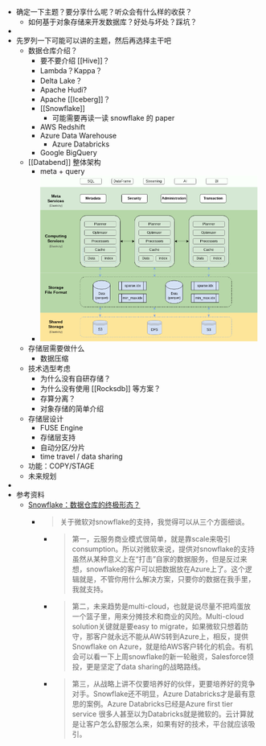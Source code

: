 - 确定一下主题？要分享什么呢？听众会有什么样的收获？
	- 如何基于对象存储来开发数据库？好处与坏处？踩坑？
-
- 先罗列一下可能可以讲的主题，然后再选择主干吧
	- 数据仓库介绍？
		- 要不要介绍 [[Hive]]？
		- Lambda？Kappa？
		- Delta Lake？
		- Apache Hudi?
		- Apache [[Iceberg]]？
		- [[Snowflake]]
			- 可能需要再读一读 snowflake 的 paper
		- AWS Redshift
		- Azure Data Warehouse
			- Azure Databricks
		- Google BigQuery
	- [[Databend]] 整体架构
		- meta + query
		- ![image.png](../assets/image_1652967714977_0.png)
	- 存储层需要做什么
		- 数据压缩
	- 技术选型考虑
		- 为什么没有自研存储？
		- 为什么没有使用 [[Rocksdb]] 等方案？
		- 存算分离？
		- 对象存储的简单介绍
	- 存储层设计
		- FUSE Engine
		- 存储层支持
		- 自动分区/分片
		- time travel / data sharing
	- 功能：COPY/STAGE
	- 未来规划
-
- 参考资料
	- [Snowflake：数据仓库的终极形态？](https://zhuanlan.zhihu.com/p/54439354)
		- > 关于微软对snowflake的支持，我觉得可以从三个方面细谈。
			- > 第一，云服务商业模式很简单，就是靠scale来吸引consumption。所以对微软来说，提供对snowflake的支持虽然从某种意义上在“打击”自家的数据服务，但是反过来想，snowflake的客户可以把数据放在Azure上了。这个逻辑就是，不管你用什么解决方案，只要你的数据在我手里，我就支持。
			- > 第二，未来趋势是multi-cloud，也就是说尽量不把鸡蛋放一个篮子里，用来分摊技术和商业的风险。Multi-cloud solution关键就是要easy to migrate，如果微软只想着防守，那客户就永远不能从AWS转到Azure上，相反，提供Snowflake on Azure，就是给AWS客户转化的机会。有机会可以看一下上周snowflake的新一轮融资，Salesforce领投，更是坚定了data sharing的战略路线。
			- > 第三，从战略上讲不仅要培养好的伙伴，更要培养好的竞争对手。Snowflake还不明显，Azure Databricks才是最有意思的案例。Azure Databricks已经是Azure first tier service 很多人甚至以为Databricks就是微软的。云计算就是让客户怎么舒服怎么来，如果有好的技术，平台就应该吸引。